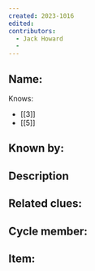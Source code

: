 ```yaml
---
created: 2023-1016
edited:
contributors:
  - Jack Howard
  - 
---
```


Name:
- 

Knows:
- [[3]]
- [[5]]

Known by:
- 

Description
- 

Related clues:
- 
Cycle member:
- 
Item:
- 




